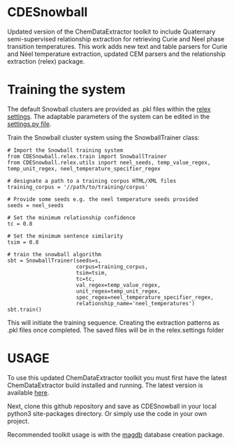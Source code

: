 # CDESnowball
Updated version of the ChemDataExtractor toolkit to include Quaternary semi-supervised relationship extraction for
retrieving Curie and Neel phase transition temperatures. This work adds new text and table parsers for Curie and Néel
temperature extraction, updated CEM parsers and the relationship extraction (relex) package.


# Training the system

The default Snowball clusters are provided as .pkl files within the [relex settings](relex/settings/).
The adaptable parameters of the system can be edited in the [settings.py file](relex/settings/settings.py).

Train the Snowball cluster system using the SnowballTrainer class:
```
# Import the Snowball training system
from CDESnowball.relex.train import SnowballTrainer
from CDESnowball.relex.utils inport neel_seeds, temp_value_regex, temp_unit_regex, neel_temperature_specifier_regex

# designate a path to a training corpus HTML/XML files
training_corpus = '//path/to/training/corpus'

# Provide some seeds e.g. the neel temperature seeds provided
seeds = neel_seeds

# Set the minimum relationship confidence
tc = 0.8

# Set the minimum sentence similarity
tsim = 0.8

# train the snowball algorithm
sbt = SnowballTrainer(seeds=s,
                      corpus=training_corpus,
                      tsim=tsim,
                      tc=tc,
                      val_regex=temp_value_regex,
                      unit_regex=temp_unit_regex,
                      spec_regex=neel_temperature_specifier_regex,
                      relationship_name='neel_temperatures')
sbt.train()

````
This will initiate the training sequence. Creating the extraction patterns as .pkl files once completed. The saved files will be in the relex.settings folder


# USAGE
To use this updated ChemDataExtractor toolkit you must first have the latest ChemDataExtractor build installed
and running. The latest version is available [here](http://chemdataextractor.org/download).

Next, clone this github repository and save as CDESnowball in your local python3
site-packages directory. Or simply use the code in your own project.

Recommended toolkit usage is with the [magdb](https://github.com/cjcourt/magdb) database creation package.
